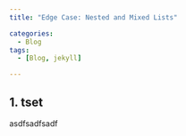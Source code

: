 ```yaml
---
title: "Edge Case: Nested and Mixed Lists"

categories:
  - Blog
tags:
  - [Blog, jekyll]

---
```



## 1. tset

asdfsadfsadf